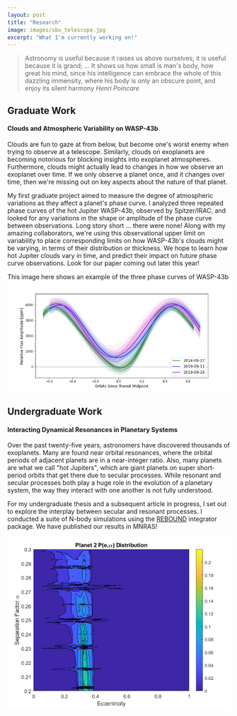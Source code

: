 ```yaml
---
layout: post
title: "Research"
image: images/sbu_telescope.jpg
excerpt: "What I'm currently working on!"
---
```


> Astronomy is useful because it raises us above ourselves; it is useful because it is grand; ... It shows us how small is man's body, how great his mind, since his intelligence can embrace the whole of this dazzling immensity, where his body is only an obscure point, and enjoy its silent harmony
> <cite> Henri Poincare

## Graduate Work

#### Clouds and Atmospheric Variability on WASP-43b
Clouds are fun to gaze at from below, but become one's worst enemy when trying to observe at a telescope. Similarly, clouds on exoplanets are becoming notorious for blocking insights into exoplanet atmospheres. Furthermore, clouds might actually lead to changes in how we observe an exoplanet over time. If we only observe a planet once, and it changes over time, then we're missing out on key aspects about the nature of that planet. 
  
My first graduate project aimed to measure the degree of atmospheric variations as they affect a planet's phase curve. I analyzed three repeated phase curves of the hot Jupiter WASP-43b, observed by Spitzer/IRAC, and looked for any variations in the shape or amplitude of the phase curve between observations. Long story short ... there were none! Along with my amazing collaborators, we're using this observational upper limit on variability to place corresponding limits on how WASP-43b's clouds might be varying, in terms of their distribution or thickness. We hope to learn how hot Jupiter clouds vary in time, and predict their impact on future phase curve observations. Look for our paper coming out later this year!
  
This image here shows an example of the three phase curves of WASP-43b
![test](../images/pccomparison_indivs.png)

## Undergraduate Work

#### Interacting Dynamical Resonances in Planetary Systems
Over the past twenty-five years, astronomers have discovered thousands of exoplanets. Many are found near orbital resonances, where the orbital periods of adjacent planets are in a near-integer ratio. Also, many planets are what we call "hot Jupiters", which are giant planets on super short-period orbits that get there due to secular processes. While resonant and secular processes both play a huge role in the evolution of a planetary system, the way they interact with one another is not fully understood. 

For my undergraduate thesis and a subsequent article in progress, I set out to explore the interplay between secular and resonant processes. I conducted a suite of N-body simulations using the [REBOUND](https://rebound.readthedocs.io/en/latest/) integrator package. We have published our results in MNRAS!

![](../images/p2e2map.png)

